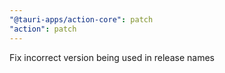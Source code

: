 ```yaml
---
"@tauri-apps/action-core": patch
"action": patch
---
```


Fix incorrect version being used in release names
